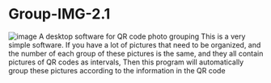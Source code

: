 # Group-IMG-2.1
![image](https://user-images.githubusercontent.com/34933403/211797188-511aeff6-26a9-4110-be6d-a38f14b9a5d2.png)
A desktop software for QR code photo grouping
This is a very simple software. If you have a lot of pictures that need to be organized, and the number of each group of these pictures is the same, and they all contain pictures of QR codes as intervals,
Then this program will automatically group these pictures according to the information in the QR code
